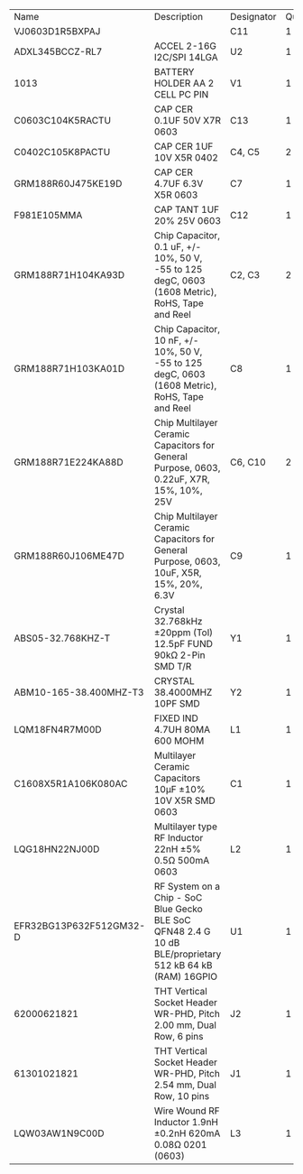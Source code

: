 |   |   |   |   |
|---|---|---|---|
|Name|Description|Designator|Quantity|
|VJ0603D1R5BXPAJ||C11|1|
|ADXL345BCCZ-RL7|ACCEL 2-16G I2C/SPI 14LGA|U2|1|
|1013|BATTERY HOLDER AA 2 CELL PC PIN|V1|1|
|C0603C104K5RACTU|CAP CER 0.1UF 50V X7R 0603|C13|1|
|C0402C105K8PACTU|CAP CER 1UF 10V X5R 0402|C4, C5|2|
|GRM188R60J475KE19D|CAP CER 4.7UF 6.3V X5R 0603|C7|1|
|F981E105MMA|CAP TANT 1UF 20% 25V 0603|C12|1|
|GRM188R71H104KA93D|Chip Capacitor, 0.1 uF, +/- 10%, 50 V, -55 to 125 degC, 0603 (1608 Metric), RoHS, Tape and Reel|C2, C3|2|
|GRM188R71H103KA01D|Chip Capacitor, 10 nF, +/- 10%, 50 V, -55 to 125 degC, 0603 (1608 Metric), RoHS, Tape and Reel|C8|1|
|GRM188R71E224KA88D|Chip Multilayer Ceramic Capacitors for General Purpose, 0603, 0.22uF, X7R, 15%, 10%, 25V|C6, C10|2|
|GRM188R60J106ME47D|Chip Multilayer Ceramic Capacitors for General Purpose, 0603, 10uF, X5R, 15%, 20%, 6.3V|C9|1|
|ABS05-32.768KHZ-T|Crystal 32.768kHz ±20ppm (Tol) 12.5pF FUND 90kΩ 2-Pin SMD T/R|Y1|1|
|ABM10-165-38.400MHZ-T3|CRYSTAL 38.4000MHZ 10PF SMD|Y2|1|
|LQM18FN4R7M00D|FIXED IND 4.7UH 80MA 600 MOHM|L1|1|
|C1608X5R1A106K080AC|Multilayer Ceramic Capacitors 10μF ±10% 10V X5R SMD 0603|C1|1|
|LQG18HN22NJ00D|Multilayer type RF Inductor 22nH ±5% 0.5Ω 500mA 0603|L2|1|
|EFR32BG13P632F512GM32-D|RF System on a Chip - SoC Blue Gecko BLE SoC QFN48 2.4 G 10 dB BLE/proprietary 512 kB 64 kB (RAM) 16GPIO|U1|1|
|62000621821|THT Vertical Socket Header WR-PHD, Pitch 2.00 mm, Dual Row, 6 pins|J2|1|
|61301021821|THT Vertical Socket Header WR-PHD, Pitch 2.54 mm, Dual Row, 10 pins|J1|1|
|LQW03AW1N9C00D|Wire Wound RF Inductor 1.9nH ±0.2nH 620mA 0.08Ω 0201 (0603)|L3|1|
		